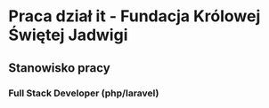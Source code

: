 # Praca dział it - Fundacja Królowej Świętej Jadwigi
## Stanowisko pracy
### Full Stack Developer (php/laravel)

